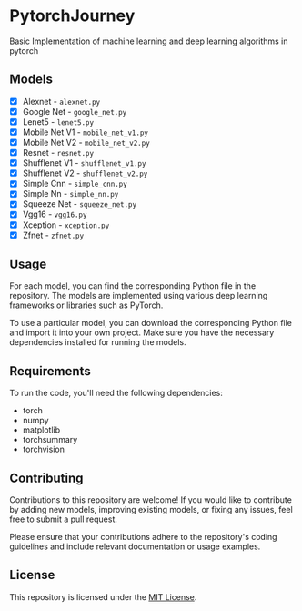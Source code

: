 # PytorchJourney
Basic Implementation of machine learning and deep learning algorithms in pytorch

## Models

- [x] Alexnet - `alexnet.py`
- [x] Google Net - `google_net.py`
- [x] Lenet5 - `lenet5.py`
- [x] Mobile Net V1 - `mobile_net_v1.py`
- [x] Mobile Net V2 - `mobile_net_v2.py`
- [x] Resnet - `resnet.py`
- [x] Shufflenet V1 - `shufflenet_v1.py`
- [x] Shufflenet V2 - `shufflenet_v2.py`
- [x] Simple Cnn - `simple_cnn.py`
- [x] Simple Nn - `simple_nn.py`
- [x] Squeeze Net - `squeeze_net.py`
- [x] Vgg16 - `vgg16.py`
- [x] Xception - `xception.py`
- [x] Zfnet - `zfnet.py`

## Usage

For each model, you can find the corresponding Python file in the repository. The models are implemented using various deep learning frameworks or libraries such as PyTorch.

To use a particular model, you can download the corresponding Python file and import it into your own project. Make sure you have the necessary dependencies installed for running the models.


## Requirements

To run the code, you'll need the following dependencies:

- torch
- numpy
- matplotlib
- torchsummary
- torchvision

## Contributing

Contributions to this repository are welcome! If you would like to contribute by adding new models, improving existing models, or fixing any issues, feel free to submit a pull request.

Please ensure that your contributions adhere to the repository's coding guidelines and include relevant documentation or usage examples.

## License

This repository is licensed under the [MIT License](LICENSE).
